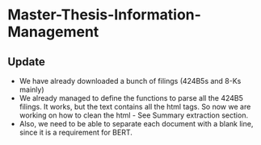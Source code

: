 # Master-Thesis-Information-Management

## Update
* We have already downloaded a bunch of filings (424B5s and 8-Ks mainly)
* We already managed to define the functions to parse all the 424B5 filings. It works, but the text contains all the html tags. So now we are working on how to clean the html - See Summary extraction section. 
* Also, we need to be able to separate each document with a blank line, since it is a requirement for BERT.




